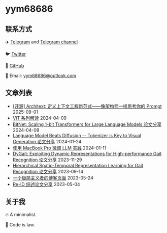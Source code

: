 # yym68686

## 联系方式

✈️ [Telegram](https://t.me/yym68686) and [Telegram channel](https://t.me/yymTalk)

🐦 [Twitter](https://twitter.com/yym68686)

📖 [GitHub](https://github.com/yym68686)

📮 Email: yym68686@outlook.com

## 文章列表

- [[开源] Architext: 定义上下文工程新范式——像架构师一样思考你的 Prompt](./#post/architext.md) 2025-09-01
- [ViT 系列解读](./#post/vit.md) 2024-04-09
- [BitNet: Scaling 1-bit Transformers for Large Language Models 论文分享](./#post/bitnet.md) 2024-04-08
- [Language Model Beats Diffusion -- Tokenizer is Key to Visual Generation 论文分享](./#post/magvitv2.md) 2024-01-24
- [使用 MacBook Pro 微调 LLM 实践](./#post/fine-tuning.md) 2024-01-11
- [DyGait: Exploiting Dynamic Representations for High-performance Gait Recognition 论文分享](./#post/dygait.md) 2023-11-29
- [Hierarchical Spatio-Temporal Representation Learning for Gait Recognition 论文分享](./#post/hstl.md) 2023-09-14
- [一个极简主义者的博客页面](./#post/purepage.md) 2023-05-24
- [Re-ID 综述论文分享](./#post/reid.md) 2023-05-04

## 关于我

🔥 A minimalist.

📖 Code is law.